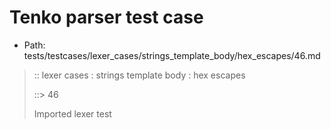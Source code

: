# Tenko parser test case

- Path: tests/testcases/lexer_cases/strings_template_body/hex_escapes/46.md

> :: lexer cases : strings template body : hex escapes
>
> ::> 46
>
> Imported lexer test
>
> <template body> incomplete hex at eol/eof

## FAIL

## Input

`````js
`${"-->"}\xF
`````

## Output

_Note: the whole output block is auto-generated. Manual changes will be overwritten!_

Below follow outputs in four parsing modes: sloppy mode, strict mode script goal, module goal, web compat mode (always sloppy).

Note that the output parts are auto-generated by the test runner to reflect actual result.

### Sloppy mode

Parsed with script goal and as if the code did not start with strict mode header.

`````
throws: Lexer error!
    Not enough of input left to create valid hex escape

`${"-->"}\xF
        ^------- error
`````

### Strict mode

Parsed with script goal but as if it was starting with `"use strict"` at the top.

_Output same as sloppy mode._

### Module goal

Parsed with the module goal.

_Output same as sloppy mode._

### Web compat mode

Parsed in sloppy script mode but with the web compat flag enabled.

_Output same as sloppy mode._
